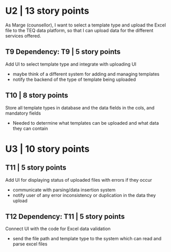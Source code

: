 # U2 | 13 story points
As Marge (counsellor), I want to select a template type and upload the Excel
file to the TEQ data platform, so that I can upload data for the different
services offered.

## T9 Dependency: T9 | 5 story points
Add UI to select template type and integrate with uploading UI 
* maybe think of a different system for adding and managing templates
* notify the backend of the type of template being uploaded

## T10 | 8 story points
Store all template types in database and the data fields in the cols, and
mandatory fields
* Needed to determine what templates can be uploaded and what data they can
  contain

# U3 | 10 story points
## T11 | 5 story points
Add UI for displaying status of uploaded files with errors if they occur
* communicate with parsing/data insertion system
* notify user of any error inconsistency or duplication in the data they upload

## T12 Dependency: T11 | 5 story points
Connect UI with the code for Excel data validation
* send the file path and template type to the system which can read and parse
  excel files
